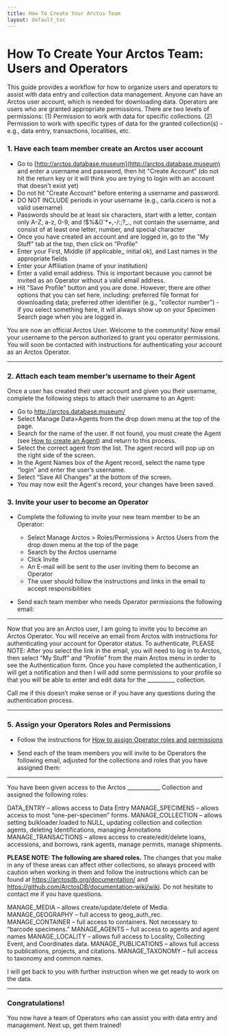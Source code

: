 ```yaml
---
title: How To Create Your Arctos Team
layout: default_toc
---
```


# How To Create Your Arctos Team: Users and Operators

This guide provides a workflow for how to organize users and operators to assist with data entry and collection data management. Anyone can have an Arctos user account, which is needed for downloading data. Operators are users who are granted appropriate permissions. There are two levels of permissions: (1) Permission to work with data for specific collections. (2) Permission to work with specific types of data for the granted collection(s) - e.g., data entry, transactions, localities, etc.

### 1.	Have each team member create an Arctos user account

* Go to [http://arctos.database.museum](http://arctos.database.museum) and enter a username and password, then hit "Create Account" (do not hit the return key or it will think you are trying to login with an account that doesn't exist yet)
 * Do not hit "Create Account" before entering a username and password.
 * DO NOT INCLUDE periods in your username (e.g., carla.cicero is not a valid username)
 * Passwords should be at least six characters, start with a letter, contain only A-Z, a-z, 0-9, and !$%&()`*+,-/:;?_., not contain the username, and consist of at least one letter, number, and special character
* Once you have created an account and are logged in, go to the "My Stuff" tab at the top, then click on "Profile"
* Enter your First, Middle (if applicable,, initial ok), and Last names in the appropriate fields
* Enter your Affiliation (name of your institution)
* Enter a valid email address. This is important because you cannot be invited as an Operator without a valid email address.
* Hit "Save Profile" button and you are done. However, there are other options that you can set here, including: preferred file format for downloading data; preferred other identifier (e.g., "collector number") - if you select something here, it will always show up on your Specimen Search page when you are logged in.

You are now an official Arctos User.  Welcome to the community!  Now email your username to the person authorized to grant you operator permissions.  You will soon be contacted with instructions for authenticating your account as an Arctos Operator.

---

### 2.	Attach each team member’s username to their Agent

Once a user has created their user account and given you their username, complete the following steps to attach their username to an Agent:

 * Go to http://arctos.database.museum/
 * Select Manage Data>Agents from the drop down menu at the top of the page.  
 * Search for the name of the user.  If not found, you must create the Agent (see [How to create an Agent](https://arctosdb.github.io/documentation-wiki/how_to/How-to-Create-Agents.html)) and return to this process.
 * Select the correct agent from the list.  The agent record will pop up on the right side of the screen.
 * In the Agent Names box of the Agent record, select the name type “login” and enter the user’s username.
 * Select “Save All Changes” at the bottom of the screen.
 * You may now exit the Agent's record, your changes have been saved.

### 3.	Invite your user to become an Operator

* Complete the following to invite your new team member to be an Operator:
    * Select Manage Arctos > Roles/Permissions > Arctos Users from the drop down menu at the top of the page
    * Search by the Arctos username
    * Click Invite
    * An E-mail will be sent to the user inviting them to become an Operator
    * The user should follow the instructions and links in the email to accept responsibilities

* Send each team member who needs Operator permissions the following email:

---

Now that you are an Arctos user, I am going to invite you to become an Arctos Operator. You will receive an email from Arctos with instructions for authenticating your account for Operator status. To authenticate, PLEASE NOTE: After you select the link in the email, you will need to log in to Arctos, then select “My Stuff” and “Profile” from the main Arctos menu in order to see the Authentication form.  Once you have completed the authentication, I will get a notification and then I will add some permissions to your profile so that you will be able to enter and edit data for the __________ collection.

Call me if this doesn’t make sense or if you have any questions during the authentication process.

---



### 5.	Assign your Operators Roles and Permissions

* Follow the instructions for [How to assign Operator roles and permissions](https://arctosdb.github.io/documentation-wiki/how_to/How-to-assign-Operator-roles-and-permissions.html)

* Send each of the team members you will invite to be Operators the following email, adjusted for the collections and roles that you have assigned them:

---

You have been given access to the Arctos ____________ Collection and assigned the following roles:

DATA_ENTRY – allows access to Data Entry
MANAGE_SPECIMENS – allows access to most “one-per-specimen” forms.
MANAGE_COLLECTION – allows setting bulkloader.loaded to NULL, updating collection and collection agents, deleting Identifications, managing Annotations
MANAGE_TRANSACTIONS – allows access to create/edit/delete loans, accessions, and borrows, rank agents, manage permits, manage shipments.

**PLEASE NOTE:  The following are shared roles.**  The changes that you make in any of these areas can affect other collections, so always proceed with caution when working in them and follow the instructions which can be found at https://arctosdb.org/documentation/ and https://github.com/ArctosDB/documentation-wiki/wiki.  Do not hesitate to contact me if you have questions.

MANAGE_MEDIA – allows create/update/delete of Media.
MANAGE_GEOGRAPHY – full access to geog_auth_rec.
MANAGE_CONTAINER – full access to containers. Not necessary to “barcode specimens.”
MANAGE_AGENTS – full access to agents and agent names
MANAGE_LOCALITY – allows full access to Locality, Collecting Event, and Coordinates data.
MANAGE_PUBLICATIONS – allows full access to publications, projects, and citations.
MANAGE_TAXONOMY – full access to taxonomy and common names.

I will get back to you with further instruction when we get ready to work on the data.

---

### Congratulations!
You now have a team of Operators who can assist you with data entry and management.  Next up, get them trained!
